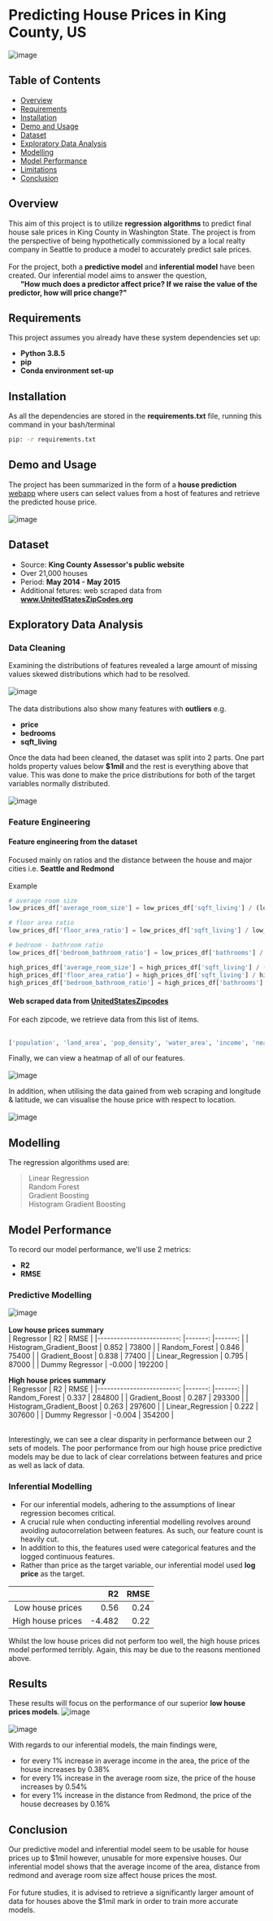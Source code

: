 # Predicting House Prices in King County, US
![image](https://github.com/AbsIbs/King_County_Project/raw/main/images/readme_image.png)

## Table of Contents
- <a href="#overview">Overview</a>
- <a href="#requirements">Requirements</a>
- <a href="#installation">Installation</a>
- <a href="#demo-and-usage">Demo and Usage</a>
- <a href="#dataset">Dataset</a>
- <a href="#exploratory-data-analysis">Exploratory Data Analysis</a>
- <a href="#modelling">Modelling</a>
- <a href="#model-performance">Model Performance</a>
- <a href="#limitations">Limitations</a>
- <a href="#conclusion">Conclusion</a>

## Overview
This aim of this project is to utilize **regression algorithms** to predict final house sale prices in King County in Washington State. The project is from the perspective of being hypothetically commissioned by a local realty company in Seattle to produce a model to accurately predict sale prices. 
<br><br>
For the project, both a **predictive model** and **inferential model** have been created. Our inferential model aims to answer the question, <br>
&nbsp;&nbsp;&nbsp;&nbsp;&nbsp;&nbsp;**"How much does a predictor affect price? If we raise the value of the predictor, how will price change?"**

## Requirements
This project assumes you already have these system dependencies set up:
- **Python 3.8.5**
- **pip**
- **Conda environment set-up**

## Installation
As all the dependencies are stored in the **requirements.txt** file, running this command in your bash/terminal  <br>
```bash
pip: -r requirements.txt
```

## Demo and Usage
The project has been summarized in the form of a **house prediction** <a href="https://kc-house-predictor.herokuapp.com/">webapp</a> where users can select values from a host of features and retrieve the predicted house price.<br><br>
![image](https://github.com/AbsIbs/King_County_Project/raw/main/images/kc_county_project_image.png)

## Dataset
- Source: **King County Assessor's public website**
- Over 21,000 houses
- Period: **May 2014 - May 2015**
- Additional fetures: web scraped data from **www.UnitedStatesZipCodes.org**

## Exploratory Data Analysis
### Data Cleaning
Examining the distributions of features revealed a large amount of missing values skewed distributions which had to be resolved.
<br><br>
![image](https://github.com/AbsIbs/King_County_Project/raw/main/images/initial_distributions.png)
<br><br>
The data distributions also show many features with **outliers** e.g.
- **price**
- **bedrooms**
- **sqft_living**

Once the data had been cleaned, the dataset was split into 2 parts. One part holds property values below **$1mil** and the rest is everything above that value.
This was done to make the price distributions for both of the target variables normally distributed.
<br><br>
![image](https://github.com/AbsIbs/King_County_Project/raw/main/images/house_price_distributions.png)

### Feature Engineering
#### Feature engineering from the dataset
Focused mainly on ratios and the distance between the house and major cities i.e. **Seattle and Redmond**
<br><br>
Example
```python
# average room size
low_prices_df['average_room_size'] = low_prices_df['sqft_living'] / (low_prices_df['bathrooms'] + low_prices_df['bedrooms'])

# floor area ratio
low_prices_df['floor_area_ratio'] = low_prices_df['sqft_living'] / low_prices_df['sqft_lot']

# bedroom - bathroom ratio
low_prices_df['bedroom_bathroom_ratio'] = low_prices_df['bathrooms'] / low_prices_df['bedrooms']

high_prices_df['average_room_size'] = high_prices_df['sqft_living'] / (high_prices_df['bathrooms'] + high_prices_df['bedrooms'])
high_prices_df['floor_area_ratio'] = high_prices_df['sqft_living'] / high_prices_df['sqft_lot']
high_prices_df['bedroom_bathroom_ratio'] = high_prices_df['bathrooms'] / high_prices_df['bedrooms']
```

#### Web scraped data from [UnitedStatesZipcodes](www.UnitedStatesZipCodes.org)
For each zipcode, we retrieve data from this list of items.
<br><br>
```python
['population', 'land_area', 'pop_density', 'water_area', 'income', 'nearby_schools']
```

Finally, we can view a heatmap of all of our features.
<br><br>
![image](https://github.com/AbsIbs/King_County_Project/raw/main/images/heatmap.png)

In addition, when utilising the data gained from web scraping and longitude & latitude, we can visualise the house price with respect to location.
<br><br>
![image](https://github.com/AbsIbs/King_County_Project/raw/main/images/price_maps.png)

## Modelling
The regression algorithms used are:
>Linear Regression<br>
>Random Forest<br>
>Gradient Boosting<br>
>Histogram Gradient Boosting

## Model Performance
To record our model performance, we'll use 2 metrics:
- **R2**
- **RMSE**

### **Predictive Modelling**
![image](https://github.com/AbsIbs/King_County_Project/raw/main/images/predictive_models.png)
<br><br>
**Low house prices summary**
<br>
|                Regressor 	|     R2 	|   RMSE 	|
|-------------------------:	|-------:	|-------:	|
| Histogram_Gradient_Boost 	|  0.852 	|  73800 	|
|            Random_Forest 	|  0.846 	|  75400 	|
|           Gradient_Boost 	|  0.838 	|  77400 	|
|        Linear_Regression 	|  0.795 	|  87000 	|
|          Dummy Regressor 	| -0.000 	| 192200 	|

**High house prices summary**
<br>
|                Regressor 	|     R2 	|   RMSE 	|
|-------------------------:	|-------:	|-------:	|
|            Random_Forest 	|  0.337 	| 284800 	|
|           Gradient_Boost 	|  0.287 	| 293300 	|
| Histogram_Gradient_Boost 	|  0.263 	| 297600 	|
|        Linear_Regression 	|  0.222 	| 307600 	|
|          Dummy Regressor 	| -0.004 	| 354200 	|

<br>
Interestingly, we can see a clear disparity in performance between our 2 sets of models. The poor performance from our high house price predictive models may be due to lack of clear correlations between features and price as well as lack of data.

### **Inferential Modelling**
- For our inferential models, adhering to the assumptions of linear regression becomes critical.
- A crucial rule when conducting inferential modelling revolves around avoiding autocorrelation between features. As such, our feature count is heavily cut. 
- In addition to this, the features used were categorical features and the logged continuous features.
- Rather than price as the target variable, our inferential model used **log price** as the target.

|                   	|     R2 	| RMSE 	|
|------------------:	|-------:	|-----:	|
| Low house prices 	|   0.56 	| 0.24 	|
| High house prices 	| -4.482 	| 0.22 	|

Whilst the low house prices did not perform too well, the high house prices model performed terribly. Again, this may be due to the reasons mentioned above.

## Results
These results will focus on the performance of our superior **low house prices models**.
![image](https://github.com/AbsIbs/King_County_Project/raw/main/images/predictive_model_results.png)
<br><br>
![image](https://github.com/AbsIbs/King_County_Project/raw/main/images/inferential_model_results.png)

With regards to our inferential models, the main findings were,
- for every 1% increase in average income in the area, the price of the house increases by 0.38%
- for every 1% increase in the average room size, the price of the house increases by 0.54%
- for every 1% increase in the distance from Redmond, the price of the house decreases by 0.16%

## Conclusion
Our predictive model and inferential model seem to be usable for house prices up to $1mil however, unusable for more expensive houses. Our inferential model shows that the average income of the area, distance from redmond and average room size affect house prices the most.
<br><br>
For future studies, it is advised to retrieve a significantly larger amount of data for houses above the $1mil mark in order to train more accurate models.



